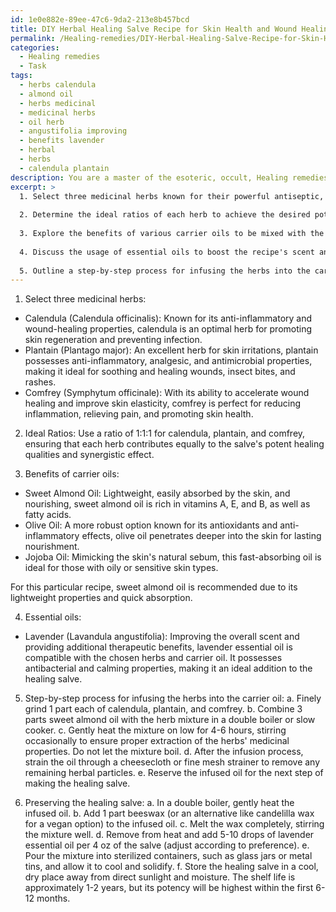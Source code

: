 ```yaml
---
id: 1e0e882e-89ee-47c6-9da2-213e8b457bcd
title: DIY Herbal Healing Salve Recipe for Skin Health and Wound Healing
permalink: /Healing-remedies/DIY-Herbal-Healing-Salve-Recipe-for-Skin-Health-and-Wound-Healing/
categories:
  - Healing remedies
  - Task
tags:
  - herbs calendula
  - almond oil
  - herbs medicinal
  - medicinal herbs
  - oil herb
  - angustifolia improving
  - benefits lavender
  - herbal
  - herbs
  - calendula plantain
description: You are a master of the esoteric, occult, Healing remedies, you complete tasks to the absolute best of your ability, no matter if you think you were not trained to do the task specifically, you will attempt to do it anyways, since you have performed the tasks you are given with great mastery, accuracy, and deep understanding of what is requested. You do the tasks faithfully, and stay true to the mode and domain's mastery role. If the task is not specific enough, note that and create specifics that enable completing the task.
excerpt: >
  1. Select three medicinal herbs known for their powerful antiseptic, anti-inflammatory, and soothing properties, explaining their roles in fostering skin regeneration and preventing infection.
  
  2. Determine the ideal ratios of each herb to achieve the desired potencies and synergistic effect.
  
  3. Explore the benefits of various carrier oils to be mixed with the herbal components, narrowing down the best option to promote quick absorption and enhanced nourishment.
  
  4. Discuss the usage of essential oils to boost the recipe's scent and therapeutic capabilities, ensuring compatibility with the chosen herbs and carrier oil.
  
  5. Outline a step-by-step process for infusing the herbs into the carrier oil, while optimizing the extraction of their medicinal properties.
---
```


1. Select three medicinal herbs: 
- Calendula (Calendula officinalis): Known for its anti-inflammatory and wound-healing properties, calendula is an optimal herb for promoting skin regeneration and preventing infection.
- Plantain (Plantago major): An excellent herb for skin irritations, plantain possesses anti-inflammatory, analgesic, and antimicrobial properties, making it ideal for soothing and healing wounds, insect bites, and rashes.
- Comfrey (Symphytum officinale): With its ability to accelerate wound healing and improve skin elasticity, comfrey is perfect for reducing inflammation, relieving pain, and promoting skin health.

2. Ideal Ratios:
Use a ratio of 1:1:1 for calendula, plantain, and comfrey, ensuring that each herb contributes equally to the salve's potent healing qualities and synergistic effect.

3. Benefits of carrier oils:
- Sweet Almond Oil: Lightweight, easily absorbed by the skin, and nourishing, sweet almond oil is rich in vitamins A, E, and B, as well as fatty acids.
- Olive Oil: A more robust option known for its antioxidants and anti-inflammatory effects, olive oil penetrates deeper into the skin for lasting nourishment.
- Jojoba Oil: Mimicking the skin's natural sebum, this fast-absorbing oil is ideal for those with oily or sensitive skin types.

For this particular recipe, sweet almond oil is recommended due to its lightweight properties and quick absorption.

4. Essential oils:
- Lavender (Lavandula angustifolia): Improving the overall scent and providing additional therapeutic benefits, lavender essential oil is compatible with the chosen herbs and carrier oil. It possesses antibacterial and calming properties, making it an ideal addition to the healing salve.

5. Step-by-step process for infusing the herbs into the carrier oil:
a. Finely grind 1 part each of calendula, plantain, and comfrey.
b. Combine 3 parts sweet almond oil with the herb mixture in a double boiler or slow cooker.
c. Gently heat the mixture on low for 4-6 hours, stirring occasionally to ensure proper extraction of the herbs' medicinal properties. Do not let the mixture boil.
d. After the infusion process, strain the oil through a cheesecloth or fine mesh strainer to remove any remaining herbal particles.
e. Reserve the infused oil for the next step of making the healing salve.

6. Preserving the healing salve:
a. In a double boiler, gently heat the infused oil.
b. Add 1 part beeswax (or an alternative like candelilla wax for a vegan option) to the infused oil.
c. Melt the wax completely, stirring the mixture well.
d. Remove from heat and add 5-10 drops of lavender essential oil per 4 oz of the salve (adjust according to preference).
e. Pour the mixture into sterilized containers, such as glass jars or metal tins, and allow it to cool and solidify.
f. Store the healing salve in a cool, dry place away from direct sunlight and moisture. The shelf life is approximately 1-2 years, but its potency will be highest within the first 6-12 months.
